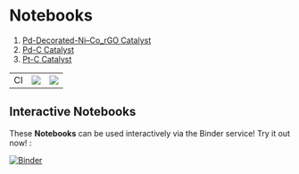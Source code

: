 # Notebooks

1. [Pd-Decorated-Ni–Co_rGO Catalyst](https://nbviewer.jupyter.org/github/ECSIM/dbfc-dataset/blob/master/Notebooks/Pd-Decorated-Ni-Co_rGO%20Catalyst.ipynb)
2. [Pd-C Catalyst](https://nbviewer.jupyter.org/github/ECSIM/dbfc-dataset/blob/master/Notebooks/Pd-C%20Catalyst.ipynb)
3. [Pt-C Catalyst](https://nbviewer.jupyter.org/github/ECSIM/dbfc-dataset/blob/master/Notebooks/Pt-C%20Catalyst.ipynb)


<table style="border-collapse: collapse;">
	<tr>
		<td align="center">CI</td>
		<td align="center"><img src="https://github.com/ECSIM/dbfc-dataset/workflows/CI/badge.svg?branch=master"></td>
		<td align="center"><img src="https://github.com/ECSIM/dbfc-dataset/workflows/CI/badge.svg?branch=dev"></td>
	</tr>
</table>

## Interactive Notebooks

These **Notebooks** can be used interactively via the Binder service! Try it out now! :

[![Binder](https://mybinder.org/badge_logo.svg)](https://mybinder.org/v2/gh/ECSIM/dbfc-dataset/master)
